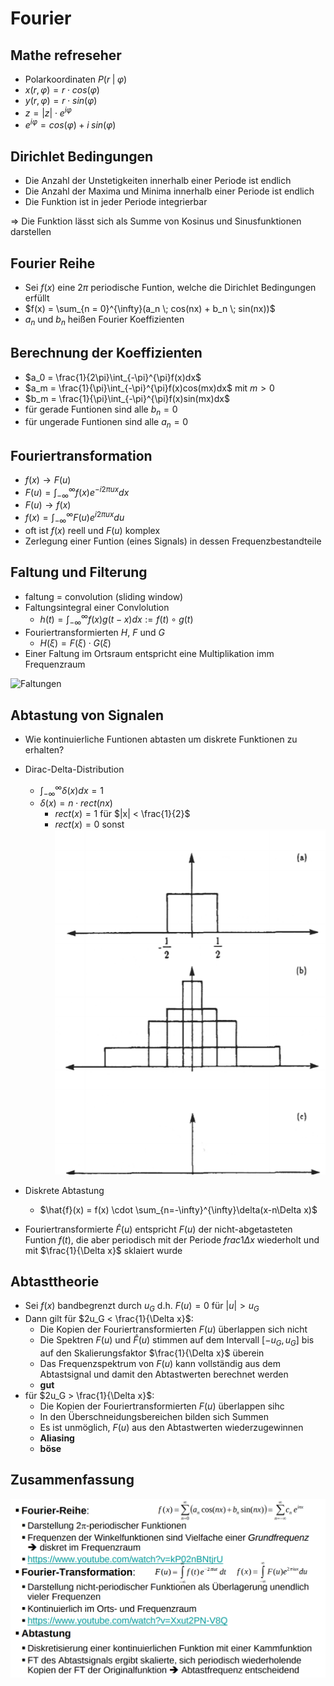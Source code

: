 # Fourier
## Mathe refreseher
- Polarkoordinaten $P(r \;|\; \varphi)$
- $x(r, \varphi) = r \cdot cos(\varphi)$
- $y(r, \varphi) = r \cdot sin(\varphi)$
- $z = |z| \cdot e^{i\varphi}$
- $e^{i\varphi} = cos(\varphi) + i \; sin(\varphi)$

## Dirichlet Bedingungen
- Die Anzahl der Unstetigkeiten innerhalb einer Periode ist endlich
- Die Anzahl der Maxima und Minima innerhalb einer Periode ist endlich
- Die Funktion ist in jeder Periode integrierbar

=> Die Funktion lässt sich als Summe von Kosinus und Sinusfunktionen darstellen

## Fourier Reihe
- Sei $f(x)$ eine $2\pi$ periodische Funtion, welche die Dirichlet Bedingungen erfüllt
- $f(x) = \sum_{n = 0}^{\infty}(a_n \; cos(nx) + b_n \; sin(nx))$
- $a_n$ und $b_n$ heißen Fourier Koeffizienten

## Berechnung der Koeffizienten
- $a_0 = \frac{1}{2\pi}\int_{-\pi}^{\pi}f(x)dx$
- $a_m = \frac{1}{\pi}\int_{-\pi}^{\pi}f(x)cos(mx)dx$ mit $m>0$
- $b_m = \frac{1}{\pi}\int_{-\pi}^{\pi}f(x)sin(mx)dx$
- für gerade Funtionen sind alle $b_n = 0$
- für ungerade Funtionen sind alle $a_n = 0$

## Fouriertransformation
- $f(x) \rightarrow F(u)$
- $F(u) = \int_{-\infty}^{\infty}f(x)e^{-i2\pi ux}dx$
- $F(u) \rightarrow f(x)$
- $f(x) = \int_{-\infty}^{\infty}F(u)e^{i2\pi ux}du$
- oft ist $f(x)$ reell und $F(u)$ komplex
- Zerlegung einer Funtion (eines Signals) in dessen Frequenzbestandteile

## Faltung und Filterung
- faltung = convolution (sliding window)
- Faltungsintegral einer Convlolution
  - $h(t) = \int_{-\infty}^{\infty}f(x)g(t-x)dx := f(t) \circ g(t)$
- Fouriertransformierten $H$, $F$ und $G$
  - $H(\xi) = F(\xi) \cdot G(\xi)$
- Einer Faltung im Ortsraum entspricht eine Multiplikation imm Frequenzraum

![Faltungen](/Bilder_03_Fourier/Auswahl_003.png)

## Abtastung von Signalen
- Wie kontinuierliche Funtionen abtasten um diskrete Funktionen zu erhalten?
- Dirac-Delta-Distribution
  - $\int_{-\infty}^{\infty}\delta(x)dx = 1$
  - $\delta(x) = n \cdot rect(nx)$
    - $rect(x) = 1$ für $|x| < \frac{1}{2}$
    - $rect(x) = 0$ sonst 
![Dirac-Distribution](Bilder_03_Fourier/Auswahl_004.png)

- Diskrete Abtastung
  - $\hat{f}(x) = f(x) \cdot \sum_{n=-\infty}^{\infty}\delta(x-n\Delta x)$
- Fouriertransformierte $\hat{F}(u)$ entspricht $F(u)$ der nicht-abgetasteten Funtion $f(t)$, die aber periodisch mit der Periode $frac{1}{\Delta x}$ wiederholt und mit $\frac{1}{\Delta x}$ sklaiert wurde

## Abtasttheorie
- Sei $f(x)$ bandbegrenzt durch $u_G$ d.h. $F(u) = 0$ für $|u| > u_G$
- Dann gilt für $2u_G < \frac{1}{\Delta x}$:
  - Die Kopien der Fouriertransformierten $F(u)$ überlappen sich nicht
  - Die Spektren $F(u)$ und $\hat{F}(u)$ stimmen auf dem Intervall $[-u_G, u_G]$ bis auf den Skalierungsfaktor $\frac{1}{\Delta x}$ überein
  - Das Frequenzspektrum von $F(u)$ kann vollständig aus dem Abtastsignal und damit den Abtastwerten berechnet werden
  - **gut**
- für $2u_G > \frac{1}{\Delta x}$:
  - Die Kopien der Fouriertransformierten $F(u)$ überlappen sihc
  - In den Überschneidungsbereichen bilden sich Summen
  - Es ist unmöglich, $F(u)$ aus den Abtastwerten wiederzugewinnen
  - **Aliasing**
  - **böse**

## Zusammenfassung
![Zusammenfassung](Bilder_03_Fourier/Auswahl_005.png)